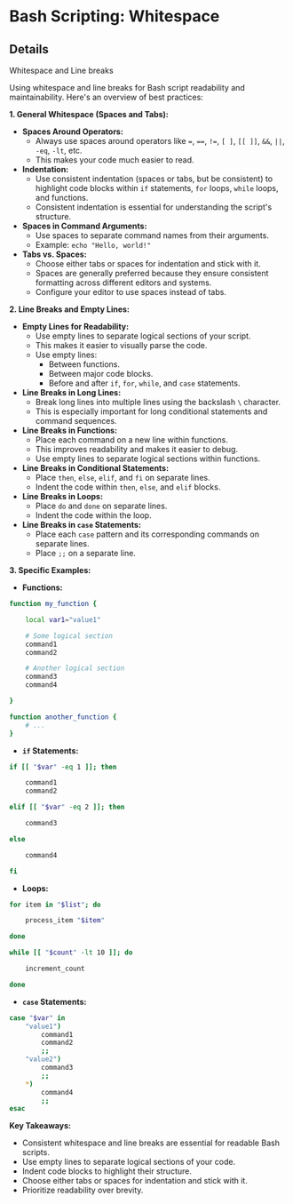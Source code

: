 # Bash Scripting: Whitespace

## Details
Whitespace and Line breaks

Using whitespace and line breaks for Bash script readability and maintainability. Here's an overview of best practices:

**1. General Whitespace (Spaces and Tabs):**

* **Spaces Around Operators:**
    * Always use spaces around operators like `=`, `==`, `!=`, `[ ]`, `[[ ]]`, `&&`, `||`, `-eq`, `-lt`, etc.
    * This makes your code much easier to read.
* **Indentation:**
    * Use consistent indentation (spaces or tabs, but be consistent) to highlight code blocks within `if` statements, `for` loops, `while` loops, and functions.
    * Consistent indentation is essential for understanding the script's structure.
* **Spaces in Command Arguments:**
    * Use spaces to separate command names from their arguments.
    * Example: `echo "Hello, world!"`
* **Tabs vs. Spaces:**
    * Choose either tabs or spaces for indentation and stick with it.
    * Spaces are generally preferred because they ensure consistent formatting across different editors and systems.
    * Configure your editor to use spaces instead of tabs.

**2. Line Breaks and Empty Lines:**

* **Empty Lines for Readability:**
    * Use empty lines to separate logical sections of your script.
    * This makes it easier to visually parse the code.
    * Use empty lines:
        * Between functions.
        * Between major code blocks.
        * Before and after `if`, `for`, `while`, and `case` statements.
* **Line Breaks in Long Lines:**
    * Break long lines into multiple lines using the backslash `\` character.
    * This is especially important for long conditional statements and command sequences.
* **Line Breaks in Functions:**
    * Place each command on a new line within functions.
    * This improves readability and makes it easier to debug.
    * Use empty lines to separate logical sections within functions.
* **Line Breaks in Conditional Statements:**
    * Place `then`, `else`, `elif`, and `fi` on separate lines.
    * Indent the code within `then`, `else`, and `elif` blocks.
* **Line Breaks in Loops:**
    * Place `do` and `done` on separate lines.
    * Indent the code within the loop.
* **Line Breaks in `case` Statements:**
    * Place each `case` pattern and its corresponding commands on separate lines.
    * Place `;;` on a separate line.

**3. Specific Examples:**

* **Functions:**

```bash
function my_function {

    local var1="value1"

    # Some logical section
    command1
    command2

    # Another logical section
    command3
    command4

}

function another_function {
    # ...
}
```

* **`if` Statements:**

```bash
if [[ "$var" -eq 1 ]]; then

    command1
    command2

elif [[ "$var" -eq 2 ]]; then

    command3

else

    command4

fi
```

* **Loops:**

```bash
for item in "$list"; do

    process_item "$item"

done

while [[ "$count" -lt 10 ]]; do

    increment_count

done
```

* **`case` Statements:**

```bash
case "$var" in
    "value1")
        command1
        command2
        ;;
    "value2")
        command3
        ;;
    *)
        command4
        ;;
esac
```

**Key Takeaways:**

* Consistent whitespace and line breaks are essential for readable Bash scripts.
* Use empty lines to separate logical sections of your code.
* Indent code blocks to highlight their structure.
* Choose either tabs or spaces for indentation and stick with it.
* Prioritize readability over brevity.
